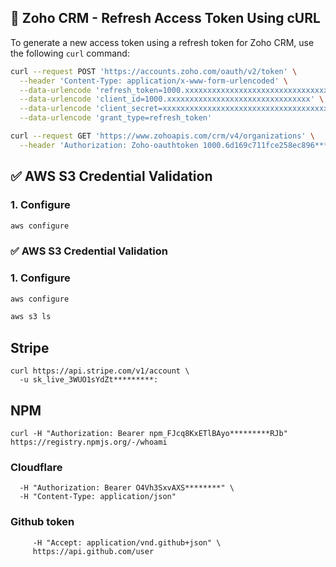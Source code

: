 ## 🔐 Zoho CRM - Refresh Access Token Using cURL

To generate a new access token using a refresh token for Zoho CRM, use the following `curl` command:

```bash
curl --request POST 'https://accounts.zoho.com/oauth/v2/token' \
  --header 'Content-Type: application/x-www-form-urlencoded' \
  --data-urlencode 'refresh_token=1000.xxxxxxxxxxxxxxxxxxxxxxxxxxxxxxxx' \
  --data-urlencode 'client_id=1000.xxxxxxxxxxxxxxxxxxxxxxxxxxxxxxxx' \
  --data-urlencode 'client_secret=xxxxxxxxxxxxxxxxxxxxxxxxxxxxxxxxxxxxxxxx' \
  --data-urlencode 'grant_type=refresh_token'
```
```bash
curl --request GET 'https://www.zohoapis.com/crm/v4/organizations' \
  --header 'Authorization: Zoho-oauthtoken 1000.6d169c711fce258ec896******************'
```

## ✅ AWS S3 Credential Validation

### 1. Configure
```bash
aws configure
```
### ✅ AWS S3 Credential Validation

### 1. Configure
```bash
aws configure

aws s3 ls
```

## Stripe 

```
curl https://api.stripe.com/v1/account \
  -u sk_live_3WUO1sYdZt*********:
``` 

## NPM 

```
curl -H "Authorization: Bearer npm_FJcq8KxETlBAyo*********RJb" https://registry.npmjs.org/-/whoami
``` 

### Cloudflare 

```curl -X GET "https://api.cloudflare.com/client/v4/user/tokens/verify" \
  -H "Authorization: Bearer O4Vh3SxvAXS********" \
  -H "Content-Type: application/json"
```

### Github token

```curl -H "Authorization: token 226393cc045ee0796b9e62c9d4fe5dc20db7f868" \
     -H "Accept: application/vnd.github+json" \
     https://api.github.com/user
``` 
